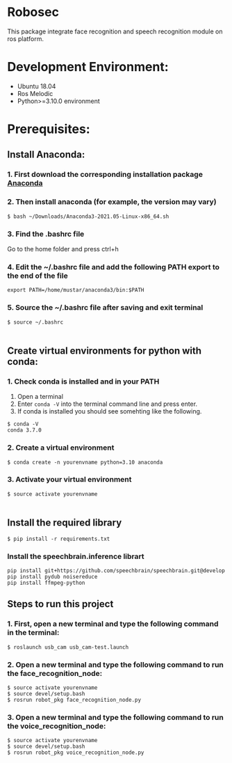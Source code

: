 # Robosec
This package integrate face recognition and speech recognition module on ros platform.

# Development Environment:
- Ubuntu 18.04
- Ros Melodic
- Python>=3.10.0 environment

# Prerequisites:
## Install Anaconda:
### 1. First download the corresponding installation package [Anaconda](https://www.anaconda.com/download#linux)
### 2. Then install anaconda (for example, the version may vary)
``` $ bash ~/Downloads/Anaconda3-2021.05-Linux-x86_64.sh ```
### 3. Find the .bashrc file 
Go to the home folder and press ctrl+h
### 4. Edit the ~/.bashrc file and add the following PATH export to the end of the file
``` export PATH=/home/mustar/anaconda3/bin:$PATH ```
### 5. Source the ~/.bashrc file after saving and exit terminal
``` $ source ~/.bashrc ``` <br><br>

## Create virtual environments for python with conda:
### 1. Check conda is installed and in your PATH
1. Open a terminal
2. Enter ``` conda -V ``` into the terminal command line and press enter.
3. If conda is installed you should see somehting like the following.
```
$ conda -V
conda 3.7.0
```
### 2. Create a virtual environment 
``` $ conda create -n yourenvname python=3.10 anaconda ```
### 3. Activate your virtual environment
``` $ source activate yourenvname ``` <br><br>

## Install the required library
``` $ pip install -r requirements.txt ```
### Install the speechbrain.inference librart
```
pip install git+https://github.com/speechbrain/speechbrain.git@develop 
pip install pydub noisereduce
pip install ffmpeg-python
```


## Steps to run this project
### 1. First, open a new terminal and type the following command in the terminal:
``` $ roslaunch usb_cam usb_cam-test.launch ```
### 2. Open a new terminal and type the following command to run the face_recognition_node:
```
$ source activate yourenvname
$ source devel/setup.bash
$ rosrun robot_pkg face_recognition_node.py
```
### 3. Open a new terminal and type the following command to run the voice_recognition_node:
```
$ source activate yourenvname
$ source devel/setup.bash
$ rosrun robot_pkg voice_recognition_node.py
```
